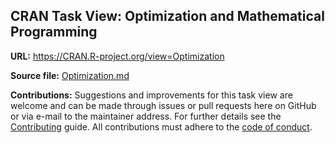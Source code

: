 ## CRAN Task View: Optimization and Mathematical Programming

**URL:** <https://CRAN.R-project.org/view=Optimization>

**Source file:** [Optimization.md](Optimization.md)

**Contributions:** Suggestions and improvements for this task view are 
welcome and can be made through issues or pull requests here on GitHub 
or via e-mail to the maintainer address. For further details see the
[Contributing](https://github.com/cran-task-views/ctv/blob/main/Contributing.md)
guide. All contributions must adhere to the
[code of conduct](https://github.com/cran-task-views/ctv/blob/main/CodeOfConduct.md).
